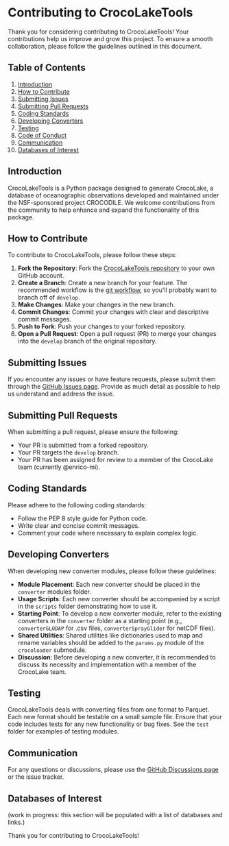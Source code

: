 # Contributing to CrocoLakeTools

Thank you for considering contributing to CrocoLakeTools! Your contributions help us improve and grow this project. To ensure a smooth collaboration, please follow the guidelines outlined in this document.

## Table of Contents

1. [Introduction](#introduction)
2. [How to Contribute](#how-to-contribute)
3. [Submitting Issues](#submitting-issues)
4. [Submitting Pull Requests](#submitting-pull-requests)
5. [Coding Standards](#coding-standards)
7. [Developing Converters](#developing-converters)
8. [Testing](#testing)
9. [Code of Conduct](#code-of-conduct)
10. [Communication](#communication)
11. [Databases of Interest](#databases-of-interest)

## Introduction

CrocoLakeTools is a Python package designed to generate CrocoLake, a database of oceanographic observations developed and maintained under the NSF-sponsored project CROCODILE. We welcome contributions from the community to help enhance and expand the functionality of this package.

## How to Contribute

To contribute to CrocoLakeTools, please follow these steps:

1. **Fork the Repository**: Fork the [CrocoLakeTools repository](https://github.com/boom-lab/crocolaketools-public.git) to your own GitHub account.
2. **Create a Branch**: Create a new branch for your feature. The recommended workflow is the [git workflow](https://nvie.com/posts/a-successful-git-branching-model/), so you'll probably want to branch off of `develop`.
3. **Make Changes**: Make your changes in the new branch.
4. **Commit Changes**: Commit your changes with clear and descriptive commit messages.
5. **Push to Fork**: Push your changes to your forked repository.
6. **Open a Pull Request**: Open a pull request (PR) to merge your changes into the `develop` branch of the original repository.

## Submitting Issues

If you encounter any issues or have feature requests, please submit them through the [GitHub Issues page](https://github.com/boom-lab/crocolaketools-public/issues). Provide as much detail as possible to help us understand and address the issue.

## Submitting Pull Requests

When submitting a pull request, please ensure the following:

- Your PR is submitted from a forked repository.
- Your PR targets the `develop` branch.
- Your PR has been assigned for review to a member of the CrocoLake team (currently @enrico-mi).

## Coding Standards

Please adhere to the following coding standards:

- Follow the PEP 8 style guide for Python code.
- Write clear and concise commit messages.
- Comment your code where necessary to explain complex logic.

## Developing Converters

When developing new converter modules, please follow these guidelines:

- **Module Placement**: Each new converter should be placed in the `converter` modules folder.
- **Usage Scripts**: Each new converter should be accompanied by a script in the `scripts` folder demonstrating how to use it.
- **Starting Point**: To develop a new converter module, refer to the existing converters in the `converter` folder as a starting point (e.g., `converterGLODAP` for .csv files, `converterSprayGlider` for netCDF files).
- **Shared Utilities**: Shared utilities like dictionaries used to map and rename variables should be added to the `params.py` module of the `crocoloader` submodule.
- **Discussion**: Before developing a new converter, it is recommended to discuss its necessity and implementation with a member of the CrocoLake team.

## Testing

CrocoLakeTools deals with converting files from one format to Parquet. Each new format should be testable on a small sample file. Ensure that your code includes tests for any new functionality or bug fixes. See the `test` folder for examples of testing modules.

## Communication

For any questions or discussions, please use the [GitHub Discussions page](https://github.com/yourusername/CrocoLakeTools/discussions) or the issue tracker.

## Databases of Interest

(work in progress: this section will be populated with a list of databases and links.)

Thank you for contributing to CrocoLakeTools!
